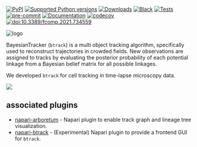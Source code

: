 [![PyPI](https://img.shields.io/pypi/v/btrack)](https://pypi.org/project/btrack)
[![Supported Python versions](https://img.shields.io/pypi/pyversions/btrack.svg)](https://python.org)
[![Downloads](https://pepy.tech/badge/btrack/month)](https://pepy.tech/project/btrack)
[![Black](https://img.shields.io/badge/code%20style-black-000000.svg)](https://github.com/psf/black)
[![Tests](https://github.com/quantumjot/BayesianTracker/actions/workflows/test.yml/badge.svg)](https://github.com/quantumjot/BayesianTracker/actions/workflows/test.yml)
[![pre-commit](https://img.shields.io/badge/pre--commit-enabled-brightgreen?logo=pre-commit&logoColor=white)](https://github.com/pre-commit/pre-commit)
[![Documentation](https://readthedocs.org/projects/btrack/badge/?version=latest)](https://btrack.readthedocs.io/en/latest/?badge=latest)
[![codecov](https://codecov.io/gh/quantumjot/BayesianTracker/branch/main/graph/badge.svg?token=QCFC9AWK0R)](https://codecov.io/gh/quantumjot/BayesianTracker)
[![doi:10.3389/fcomp.2021.734559](https://img.shields.io/badge/doi-10.3389%2Ffcomp.2021.734559-blue)](https://doi.org/10.3389/fcomp.2021.734559)

![logo](https://btrack.readthedocs.io/en/latest/_images/btrack_logo.png)


BayesianTracker (`btrack`) is a multi object tracking algorithm,
specifically used to reconstruct trajectories in crowded fields.  New
observations are assigned to tracks by evaluating the posterior probability of
each potential linkage from a Bayesian belief matrix for all possible
linkages.

We developed `btrack` for cell tracking in time-lapse microscopy data.

![](https://raw.githubusercontent.com/lowe-lab-ucl/arboretum/master/examples/arboretum.gif)

<!--
## tutorials

* https://napari.org/tutorials/tracking/cell_tracking.html
-->


## associated plugins

* [napari-arboretum](https://www.napari-hub.org/plugins/napari-arboretum) - Napari plugin to enable track graph and lineage tree visualization.
* [napari-btrack](https://github.com/lowe-lab-ucl/napari-btrack) - (Experimental) Napari plugin to provide a frontend GUI for `btrack`.
